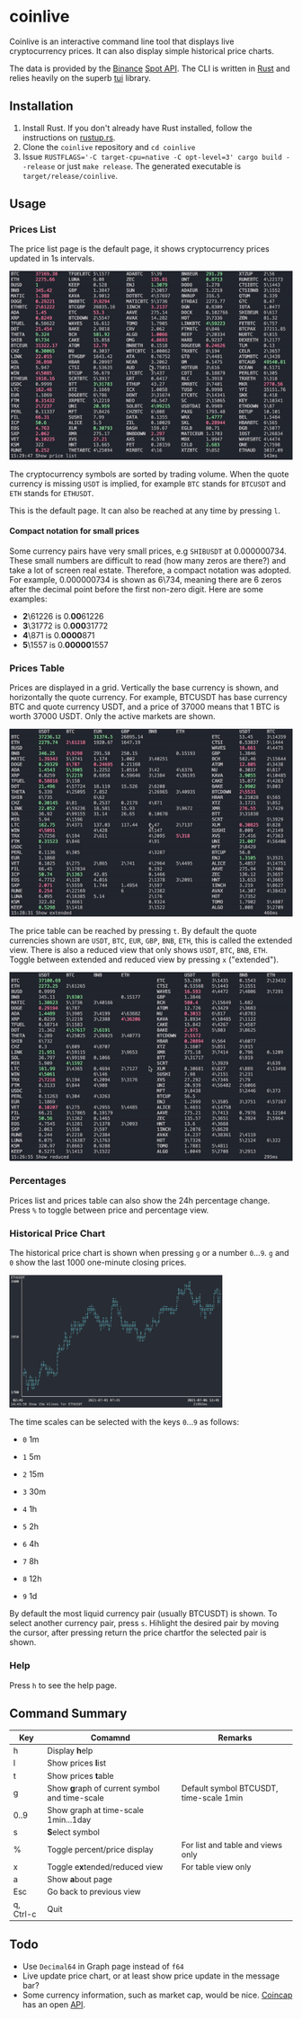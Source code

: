 # coinlive

Coinlive is an interactive command line tool that displays live cryptocurrency prices. It can also display simple historical price charts.

The data is provided by the [Binance](binance.com) [Spot API](https://binance-docs.github.io/apidocs/spot/en/). The CLI is written in [Rust](https://www.rust-lang.org/) and relies heavily on the superb [tui](https://docs.rs/tui) library.

## Installation

1. Install Rust. If you don't already have Rust installed, follow the instructions on [rustup.rs](https://rustup.rs/).
2. Clone the `coinlive` repository and `cd coinlive`
3. Issue `RUSTFLAGS='-C target-cpu=native -C opt-level=3' cargo build --release` or just `make release`. The generated executable is `target/release/coinlive`.

## Usage

### Prices List

The price list page is the default page, it shows cryptocurrency prices updated in 1s intervals.

![list](assets/list.gif)

The cryptocurrency symbols are sorted by trading volume. When the quote currency is missing `USDT` is implied, for example `BTC` stands for `BTCUSDT` and `ETH` stands for `ETHUSDT`.

This is the default page. It can also be reached at any time by pressing `l`.

#### Compact notation for small prices

Some currency pairs have very small prices, e.g `SHIBUSDT` at 0.000000734. These small numbers are difficult to read (how many zeros are there?) and take a lot of screen real estate. Therefore, a compact notation was adopted. For example, 0.000000734 is shown as 6\734, meaning there are 6 zeros after the decimal point before the first non-zero digit. Here are some examples:

- **2**\61226 is 0.**00**61226
- **3**\31772 is 0.**000**31772
- **4**\871 is 0.**0000**871
- **5**\1557 is 0.**00000**1557

### Prices Table

Prices are displayed in a grid. Vertically the base currency is shown, and horizontally the quote currency. For example, BTCUSDT has base currency BTC and quote currency USDT, and a price of 37000 means that 1 BTC is worth 37000 USDT. Only the active markets are shown.

![table](assets/table-full.gif)



The price table can be reached by pressing `t`. By default the quote currencies shown are `USDT`, `BTC`, `EUR`, `GBP`, `BNB`, `ETH`, this is called the extended view. There is also a reduced view that only shows  `USDT`, `BTC`, `BNB`, `ETH`. Toggle between extended and reduced view by pressing `x` ("extended").

![table-reduced](assets/table-reduced.gif)

### Percentages

Prices list and prices table can also show the 24h percentage change. Press `%` to toggle between price and percentage view.

### Historical Price Chart

The historical price chart is shown when pressing `g` or a number `0`...`9`. `g` and `0` show the last 1000 one-minute closing prices.

<img src="assets/graph.png" alt="graph" style="zoom:37%;" />

The time scales can be selected with the keys `0`...`9` as follows:

- `0` 1m

- `1` 5m

- `2` 15m

- `3` 30m

- `4` 1h

- `5` 2h

- `6` 4h

- `7` 8h

- `8` 12h

- `9` 1d

By default the most liquid currency pair (usually BTCUSDT) is shown. To select another currency pair, press `s`. Hihlight the desired pair by moving the cursor, after pressing return the price chartfor the selected pair is shown.

### Help

Press `h` to see the help page.

## Command Summary

| Key       | Comamnd                                         | Remarks                                 |
| --------- | ----------------------------------------------- | --------------------------------------- |
| h         | Display **h**elp                                |                                         |
| l         | Show prices **I**ist                            |                                         |
| t         | Show prices **t**able                           |                                         |
| g         | Show **g**raph of current symbol and time-scale | Default symbol BTCUSDT, time-scale 1min |
| 0..9      | Show graph at time-scale 1min...1day            |                                         |
| s         | **S**elect symbol                               |                                         |
| %         | Toggle percent/price display                    | For list and table and views only       |
| x         | Toggle e**x**tended/reduced view                | For table view only                     |
| a         | Show **a**bout page                             |                                         |
| Esc       | Go back to previous view                        |                                         |
| q, Ctrl-c | Quit                                            |                                         |



## Todo
- Use `Decimal64` in Graph page instead of `f64`
- Live update price chart, or at least show price update in the message bar?
- Some currency information, such as market cap, would be nice. [Coincap](coincap.io) has an open [API](https://docs.coincap.io/).


